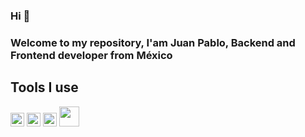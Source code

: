 ### Hi 👋
### Welcome to my repository, I'am Juan Pablo, Backend and Frontend developer from México

## Tools I use
<p>
<img src="https://softio.com.mx/img/tools/react.svg" alt="" width="22"/>
<img src="https://softio.com.mx/img/tools/javascript.svg" alt="" width="22"/>
<img src="https://softio.com.mx/img/tools/CSharp.svg" alt="" width="22"/>
<img src="https://softio.com.mx/img/tools/nodejs.svg" alt="" width="32"/>
</p>
